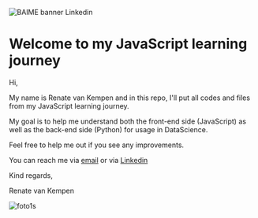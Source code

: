 ![BAIME banner Linkedin](https://user-images.githubusercontent.com/47600826/73174265-9c3c5e80-4107-11ea-858b-c2c9f5304729.png)

# Welcome to my JavaScript learning journey 

Hi, 

My name is Renate van Kempen and in this repo, I'll put all codes and files from my JavaScript learning journey. 

My goal is to help me understand both the front-end side (JavaScript) as well as the back-end side (Python) for usage in DataScience.

Feel free to help me out if you see any improvements. 

You can reach me via [email](renate@baime.nl) or via [Linkedin](https://www.linkedin.com/in/renatevankempen/)


Kind regards, 

Renate van Kempen

![foto1s](https://user-images.githubusercontent.com/47600826/73173281-4f578880-4105-11ea-8862-4c54a530e7f4.jpg)
